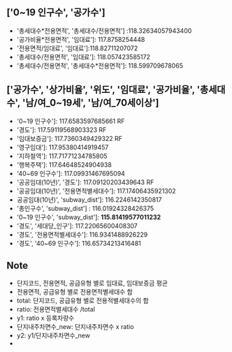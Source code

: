 ## ['0~19 인구수', '공가수']
- '총세대수*전용면적', '총세대수/전용면적'] :118.32634057943400
- '공가비율*전용면적', '임대료']: 117.8758254448
- '전용면적/임대료', '임대료']:118.82711207072
- '총세대수/전용면적', '임대료']: 118.057423585172
- '총세대수/전용면적', '총세대수*전용면적']: 118.599709678065




## ['공가수', '상가비율', '위도', '임대료', '공가비율', '총세대수', '남/여_0~19세', '남/여_70세이상']
- '0~19 인구수']: 117.6583597685661 RF
- '경도']: 117.59119568903323 RF
- '임대보증금']: 117.7360349429322 RF
- '영구임대']: 117.95380414919457 
- '지하철역']: 117.71771234785805
- '행복주택']: 117.64648524904938
- '40~69 인구수']: 117.09931467695094
- '공공임대(10년)', '경도']: 117.09120203439643 RF
- '공공임대(10년)', '전용면적별세대수']: 117.17406435921302
- 공공임대(10년)', 'subway_dist']: 116.2246142350817
- '총인구수', 'subway_dist'] : 116.01924328426375
- '0~19 인구수', 'subway_dist']: **115.81419577011232**
- '경도', '세대당_인구']: 117.22065600408307
- '경도', '전용면적별세대수']: 116.9341488926229
- '경도', '40~69 인구수']: 116.65734213416481


## Note
- 단지코드, 전용면적, 공급유형 별로 임대료, 임대보증금 평균 
- 전용면적, 공급유형 별로 전용면적별세대수 합 
- total: 단지코드, 공급유형 별로 전용적별세대수의 합 
- ratio: 전용면적별세대수 /total
- y1: ratio x 등록차량수
- 단지내주차면수_new: 단지내주차면수 x ratio
- y2: y1/단지내주차면수_new
- 
